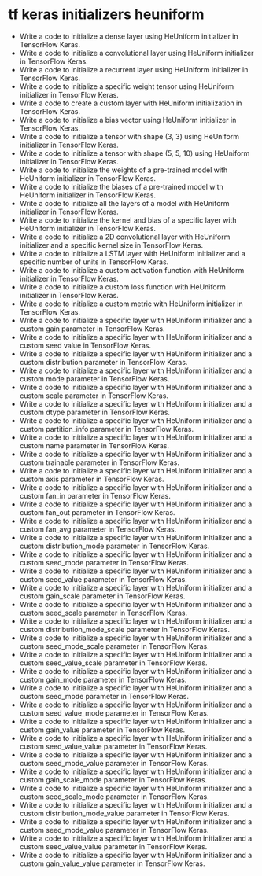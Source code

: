 # tf keras initializers heuniform

- Write a code to initialize a dense layer using HeUniform initializer in TensorFlow Keras.
- Write a code to initialize a convolutional layer using HeUniform initializer in TensorFlow Keras.
- Write a code to initialize a recurrent layer using HeUniform initializer in TensorFlow Keras.
- Write a code to initialize a specific weight tensor using HeUniform initializer in TensorFlow Keras.
- Write a code to create a custom layer with HeUniform initialization in TensorFlow Keras.
- Write a code to initialize a bias vector using HeUniform initializer in TensorFlow Keras.
- Write a code to initialize a tensor with shape (3, 3) using HeUniform initializer in TensorFlow Keras.
- Write a code to initialize a tensor with shape (5, 5, 10) using HeUniform initializer in TensorFlow Keras.
- Write a code to initialize the weights of a pre-trained model with HeUniform initializer in TensorFlow Keras.
- Write a code to initialize the biases of a pre-trained model with HeUniform initializer in TensorFlow Keras.
- Write a code to initialize all the layers of a model with HeUniform initializer in TensorFlow Keras.
- Write a code to initialize the kernel and bias of a specific layer with HeUniform initializer in TensorFlow Keras.
- Write a code to initialize a 2D convolutional layer with HeUniform initializer and a specific kernel size in TensorFlow Keras.
- Write a code to initialize a LSTM layer with HeUniform initializer and a specific number of units in TensorFlow Keras.
- Write a code to initialize a custom activation function with HeUniform initializer in TensorFlow Keras.
- Write a code to initialize a custom loss function with HeUniform initializer in TensorFlow Keras.
- Write a code to initialize a custom metric with HeUniform initializer in TensorFlow Keras.
- Write a code to initialize a specific layer with HeUniform initializer and a custom gain parameter in TensorFlow Keras.
- Write a code to initialize a specific layer with HeUniform initializer and a custom seed value in TensorFlow Keras.
- Write a code to initialize a specific layer with HeUniform initializer and a custom distribution parameter in TensorFlow Keras.
- Write a code to initialize a specific layer with HeUniform initializer and a custom mode parameter in TensorFlow Keras.
- Write a code to initialize a specific layer with HeUniform initializer and a custom scale parameter in TensorFlow Keras.
- Write a code to initialize a specific layer with HeUniform initializer and a custom dtype parameter in TensorFlow Keras.
- Write a code to initialize a specific layer with HeUniform initializer and a custom partition_info parameter in TensorFlow Keras.
- Write a code to initialize a specific layer with HeUniform initializer and a custom name parameter in TensorFlow Keras.
- Write a code to initialize a specific layer with HeUniform initializer and a custom trainable parameter in TensorFlow Keras.
- Write a code to initialize a specific layer with HeUniform initializer and a custom axis parameter in TensorFlow Keras.
- Write a code to initialize a specific layer with HeUniform initializer and a custom fan_in parameter in TensorFlow Keras.
- Write a code to initialize a specific layer with HeUniform initializer and a custom fan_out parameter in TensorFlow Keras.
- Write a code to initialize a specific layer with HeUniform initializer and a custom fan_avg parameter in TensorFlow Keras.
- Write a code to initialize a specific layer with HeUniform initializer and a custom distribution_mode parameter in TensorFlow Keras.
- Write a code to initialize a specific layer with HeUniform initializer and a custom seed_mode parameter in TensorFlow Keras.
- Write a code to initialize a specific layer with HeUniform initializer and a custom seed_value parameter in TensorFlow Keras.
- Write a code to initialize a specific layer with HeUniform initializer and a custom gain_scale parameter in TensorFlow Keras.
- Write a code to initialize a specific layer with HeUniform initializer and a custom seed_scale parameter in TensorFlow Keras.
- Write a code to initialize a specific layer with HeUniform initializer and a custom distribution_mode_scale parameter in TensorFlow Keras.
- Write a code to initialize a specific layer with HeUniform initializer and a custom seed_mode_scale parameter in TensorFlow Keras.
- Write a code to initialize a specific layer with HeUniform initializer and a custom seed_value_scale parameter in TensorFlow Keras.
- Write a code to initialize a specific layer with HeUniform initializer and a custom gain_mode parameter in TensorFlow Keras.
- Write a code to initialize a specific layer with HeUniform initializer and a custom seed_mode parameter in TensorFlow Keras.
- Write a code to initialize a specific layer with HeUniform initializer and a custom seed_value_mode parameter in TensorFlow Keras.
- Write a code to initialize a specific layer with HeUniform initializer and a custom gain_value parameter in TensorFlow Keras.
- Write a code to initialize a specific layer with HeUniform initializer and a custom seed_value_value parameter in TensorFlow Keras.
- Write a code to initialize a specific layer with HeUniform initializer and a custom seed_mode_value parameter in TensorFlow Keras.
- Write a code to initialize a specific layer with HeUniform initializer and a custom gain_scale_mode parameter in TensorFlow Keras.
- Write a code to initialize a specific layer with HeUniform initializer and a custom seed_scale_mode parameter in TensorFlow Keras.
- Write a code to initialize a specific layer with HeUniform initializer and a custom distribution_mode_value parameter in TensorFlow Keras.
- Write a code to initialize a specific layer with HeUniform initializer and a custom seed_mode_value parameter in TensorFlow Keras.
- Write a code to initialize a specific layer with HeUniform initializer and a custom seed_value_value parameter in TensorFlow Keras.
- Write a code to initialize a specific layer with HeUniform initializer and a custom gain_value_value parameter in TensorFlow Keras.